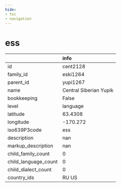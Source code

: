```yaml
---
hide:
- toc
- navigation
---
```

# ess
|                      | info                   |
|:---------------------|:-----------------------|
| id                   | cent2128               |
| family_id            | eski1264               |
| parent_id            | yupi1267               |
| name                 | Central Siberian Yupik |
| bookkeeping          | False                  |
| level                | language               |
| latitude             | 63.4308                |
| longitude            | -170.272               |
| iso639P3code         | ess                    |
| description          | nan                    |
| markup_description   | nan                    |
| child_family_count   | 0                      |
| child_language_count | 0                      |
| child_dialect_count  | 0                      |
| country_ids          | RU US                  |